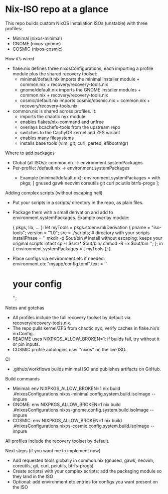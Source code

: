 # Nix-ISO repo at a glance

This repo builds custom NixOS installation ISOs (unstable) with three profiles:
- Minimal (nixos-minimal)
- GNOME (nixos-gnome)
- COSMIC (nixos-cosmic)

How it’s wired
- flake.nix defines three nixosConfigurations, each importing a profile module plus the shared recovery toolset:
  - minimal/default.nix imports the minimal installer module + common.nix + recovery/recovery-tools.nix
  - gnome/default.nix imports the GNOME installer modules + common.nix + recovery/recovery-tools.nix
  - cosmic/default.nix imports cosmic/cosmic.nix + common.nix + recovery/recovery-tools.nix
- common.nix is shared across profiles. It:
  - imports the chaotic nyx module
  - enables flakes/nix-command and unfree
  - overlays bcachefs-tools from the upstream repo
  - switches to the CachyOS kernel and ZFS variant
  - enables many filesystems
  - installs base tools (vim, git, curl, parted, efibootmgr)

Where to add packages
- Global (all ISOs): common.nix -> environment.systemPackages
- Per-profile: <profile>/default.nix -> environment.systemPackages
  - Example (minimal/default.nix):
    environment.systemPackages = with pkgs; [ gnused gawk neovim coreutils git curl pciutils btrfs-progs ];

Adding complex scripts (without escaping hell)
- Put your scripts in a scripts/ directory in the repo, as plain files.
- Package them with a small derivation and add to environment.systemPackages.
  Example overlay module:

  {
    pkgs, lib, ...
  }:
  let
    myTools = pkgs.stdenv.mkDerivation {
      pname = "iso-tools";
      version = "1.0";
      src = ./scripts; # directory with your scripts
      installPhase = ''
        mkdir -p $out/bin
        # install without escaping; keeps your original scripts intact
        cp -r $src/* $out/bin/
        chmod -R +x $out/bin
      '';
    };
  in {
    environment.systemPackages = [ myTools ];
  }

- Place configs via environment.etc if needed:
  environment.etc."myapp/config.toml".text = ''
    # your config
  '';

Notes and gotchas
- All profiles include the full recovery toolset by default via recovery/recovery-tools.nix.
- The repo pulls kernel/ZFS from chaotic nyx; verify caches in flake.nix’s nixConfig.
- README uses NIXPKGS_ALLOW_BROKEN=1; if builds fail, try without it or pin inputs.
- COSMIC profile autologins user "nixos" on the live ISO.

CI
- .github/workflows builds minimal ISO and publishes artifacts on GitHub.

Build commands
- Minimal: env NIXPKGS_ALLOW_BROKEN=1 nix build .#nixosConfigurations.nixos-minimal.config.system.build.isoImage --impure
- GNOME:   env NIXPKGS_ALLOW_BROKEN=1 nix build .#nixosConfigurations.nixos-gnome.config.system.build.isoImage --impure
- COSMIC:  env NIXPKGS_ALLOW_BROKEN=1 nix build .#nixosConfigurations.nixos-cosmic.config.system.build.isoImage --impure

All profiles include the recovery toolset by default.

Next steps (if you want me to implement now)
- Add requested tools globally in common.nix (gnused, gawk, neovim, coreutils, git, curl, pciutils, btrfs-progs)
- Create scripts/ with your complex scripts; add the packaging module so they land in the ISO
- Optional: add environment.etc entries for configs you want present on the ISO

